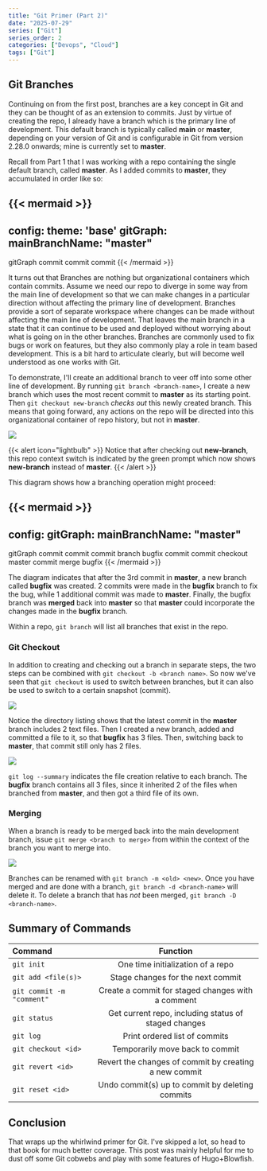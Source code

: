 ```yaml
---
title: "Git Primer (Part 2)"
date: "2025-07-29"
series: ["Git"]
series_order: 2
categories: ["Devops", "Cloud"]
tags: ["Git"]
---
```


## Git Branches

Continuing on from the first post, branches are a key concept in Git and they can be thought of as an extension to commits. Just by virtue of creating the repo, I already have a branch which is the primary line of development. This default branch is typically called **main** or **master**, depending on your version of Git and is configurable in Git from version 2.28.0 onwards; mine is currently set to **master**.

Recall from Part 1 that I was working with a repo containing the single default branch, called **master**. As I added commits to **master**, they accumulated in order like so:

{{< mermaid >}}
---
config:
  theme: 'base'
  gitGraph:
    mainBranchName: "master"
---
gitGraph
  commit
  commit
  commit
{{< /mermaid >}}

It turns out that Branches are nothing but organizational containers which contain commits. Assume we need our repo to diverge in some way from the main line of development so that we can make changes in a particular direction without affecting the primary line of development. Branches provide a sort of separate workspace where changes can be made without affecting the main line of development. That leaves the main branch in a state that it can continue to be used and deployed without worrying about what is going on in the other branches. Branches are commonly used to fix bugs or work on features, but they also commonly play a role in team based development. This is a bit hard to articulate clearly, but will become well understood as one works with Git.

To demonstrate, I'll create an additional branch to veer off into some other line of development. By running `git branch <branch-name>`, I create a new branch which uses the most recent commit to **master** as its starting point. Then `git checkout new-branch` *checks out* this newly created branch. This means that going forward, any actions on the repo will be directed into this organizational container of repo history, but not in **master**.

![](/images/git-branch.png)

{{< alert icon="lightbulb" >}}
Notice that after checking out **new-branch**, this repo context switch is indicated by the green prompt which now shows **new-branch** instead of **master**.
{{< /alert >}}

This diagram shows how a branching operation might proceed:

{{< mermaid >}}
---
config:
  gitGraph:
    mainBranchName: "master"
---
gitGraph
  commit
  commit
  commit
  branch bugfix
  commit
  commit
  checkout master
  commit
  merge bugfix
{{< /mermaid >}}

The diagram indicates that after the 3rd commit in **master**, a new branch called **bugfix** was created. 2 commits were made in the **bugfix** branch to fix the bug, while 1 additional commit was made to **master**. Finally, the bugfix branch was **merged** back into **master** so that **master** could incorporate the changes made in the **bugfix** branch.

Within a repo, `git branch` will list all branches that exist in the repo.

### Git Checkout

In addition to creating and checking out a branch in separate steps, the two steps can be combined with `git checkout -b <branch name>`. So now we've seen that `git checkout` is used to switch between branches, but it can also be used to switch to a certain snapshot (commit).

![](/images/git-checkouts.png)

Notice the directory listing shows that the latest commit in the **master** branch includes 2 text files. Then I created a new branch, added and committed a file to it, so that **bugfix** has 3 files. Then, switching back to **master**, that commit still only has 2 files.

![](/images/git-log-summary.png)

`git log --summary` indicates the file creation relative to each branch. The **bugfix** branch contains all 3 files, since it inherited 2 of the files when branched from **master**, and then got a third file of its own.

### Merging

When a branch is ready to be merged back into the main development branch, issue `git merge <branch to merge>` from within the context of the branch you want to merge into.

![](/images/git-merge.png)

Branches can be renamed with `git branch -m <old> <new>`. Once you have merged and are done with a branch, `git branch -d <branch-name>` will delete it. To delete a branch that has *not* been merged, `git branch -D <branch-name>`.

## Summary of Commands

| Command | Function |
| :------- | :------: |
| `git init`  | One time initialization of a repo |
| `git add <file(s)>`| Stage changes for the next commit |
| `git commit -m "comment"` | Create a commit for staged changes with a comment |
| `git status` | Get current repo, including status of staged changes |
| `git log` | Print ordered list of commits |
| `git checkout <id>` | Temporarily move back to commit <id> |
| `git revert <id>` | Revert the changes of commit <id> by creating a new commit |
| `git reset <id>` | Undo commit(s) up to commit <id> by deleting commits |

## Conclusion

That wraps up the whirlwind primer for Git. I've skipped a lot, so head to that book for much better coverage. This post was mainly helpful for me to dust off some Git cobwebs and play with some features of Hugo+Blowfish.
